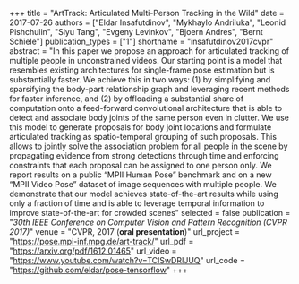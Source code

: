 +++
title = "ArtTrack: Articulated Multi-Person Tracking in the Wild"
date = 2017-07-26
authors = ["Eldar Insafutdinov", "Mykhaylo Andriluka", "Leonid Pishchulin", "Siyu Tang", "Evgeny Levinkov", "Bjoern Andres", "Bernt Schiele"]
publication_types = ["1"]
shortname = "insafutdinov2017cvpr"
abstract = "In this paper we propose an approach for articulated tracking of multiple people in unconstrained videos. Our starting point is a model that resembles existing architectures for single-frame pose estimation but is substantially faster. We achieve this in two ways: (1) by simplifying and sparsifying the body-part relationship graph and leveraging recent methods for faster inference, and (2) by offloading a substantial share of computation onto a feed-forward convolutional architecture that is able to detect and associate body joints of the same person even in clutter. We use this model to generate proposals for body joint locations and formulate articulated tracking as spatio-temporal grouping of such proposals. This allows to jointly solve the association problem for all people in the scene by propagating evidence from strong detections through time and enforcing constraints that each proposal can be assigned to one person only. We report results on a public “MPII Human Pose” benchmark and on a new “MPII Video Pose” dataset of image sequences with multiple people. We demonstrate that our model achieves state-of-the-art results while using only a fraction of time and is able to leverage temporal information to improve state-of-the-art for crowded scenes"
selected = false
publication = "*30th IEEE Conference on Computer Vision and Pattern Recognition (CVPR 2017)*"
venue = "CVPR, 2017 (**oral presentation**)"
url_project = "https://pose.mpi-inf.mpg.de/art-track/"
url_pdf = "https://arxiv.org/pdf/1612.01465"
url_video = "https://www.youtube.com/watch?v=TClSwDRIJUQ"
url_code = "https://github.com/eldar/pose-tensorflow"
+++

